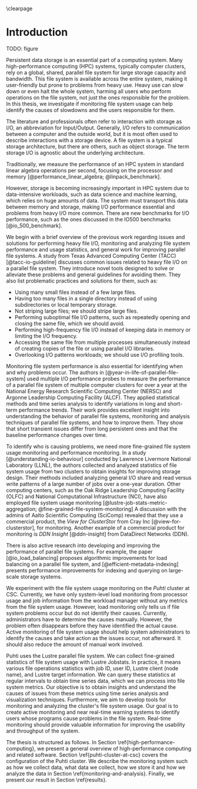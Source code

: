 \clearpage

# Introduction
<!--
TODO
- start with the big picture
- move from general description to specific
- explain I/O and I/O intensive work
- where we are going
- add a figure to the introduction (monitoring, parallel file system)
-->

TODO: figure

Persistent data storage is an essential part of a computing system.
Many high-performance computing (HPC) systems, typically computer clusters, rely on a global, shared, parallel file system for large storage capacity and bandwidth.
This file system is available across the entire system, making it user-friendly but prone to problems from heavy use.
Heavy use can slow down or even halt the whole system, harming all users who perform operations on the file system, not just the ones responsible for the problem.
In this thesis, we investigate if monitoring file system usage can help identify the causes of slowdowns and the users responsible for them.

The literature and professionals often refer to interaction with storage as I/O, an abbreviation for Input/Output.
Generally, I/O refers to communication between a computer and the outside world, but it is most often used to describe interactions with a storage device.
A file system is a typical storage architecture, but there are others, such as object storage.
The term storage I/O is agnostic about the underlying architecture.
<!-- In this thesis, we interchangeably refer to file system usage and I/O. -->

<!-- moving from computation centric workloads ot I/O centric  workloads -->
Traditionally, we measure the performance of an HPC system in standard linear algebra operations per second, focusing on the processor and memory [@performance_linear_algebra; @linpack_benchmark].
<!-- A ranking is maintained on the TOP500 list [@top_500]. -->
However, storage is becoming increasingly important in HPC system due to data-intensive workloads, such as data science and machine learning, which relies on huge amounts of data.
The system must transport this data between memory and storage, making I/O performance essential and problems from heavy I/O more common.
There are new benchmarks for I/O performance, such as the ones discussed in the IO500 benchmarks [@io_500_benchmark].
<!-- Ranking on IO500 list [@io_500]. -->
<!-- These are important reasons for studying storage and I/O performance in HPC systems. -->

We begin with a brief overview of the previous work regarding issues and solutions for performing heavy file I/O, monitoring and analyzing file system performance and usage statistics, and general work for improving parallel file systems.
A study from Texas Advanced Computing Center (TACC) [@tacc-io-guideline] discusses common issues related to heavy file I/O on a parallel file system.
They introduce novel tools designed to solve or alleviate these problems and general guidelines for avoiding them.
They also list problematic practices and solutions for them, such as:

* Using many small files instead of a few large files.
* Having too many files in a single directory instead of using subdirectories or local temporary storage.
* Not striping large files; we should stripe large files.
* Performing suboptimal file I/O patterns, such as repeatedly opening and closing the same file, which we should avoid.
* Performing high-frequency file I/O instead of keeping data in memory or limiting the I/O frequency.
* Accessing the same file from multiple processes simultaneously instead of creating copies of the file or using parallel I/O libraries.
* Overlooking I/O patterns workloads; we should use I/O profiling tools.

Monitoring file system performance is also essential for identifying when and why problems occur.
The authors in [@year-in-life-of-parallel-file-system] used multiple I/O performance probes to measure the performance of a parallel file system of multiple computer clusters for over a year at the National Energy Research Scientific Computing Center (NERSC) and Argonne Leadership Computing Facility (ALCF).
They applied statistical methods and time series analysis to identify variations in long and short-term performance trends.
Their work provides excellent insight into understanding the behavior of parallel file systems, monitoring and analysis techniques of parallel file systems, and how to improve them.
They show that short transient issues differ from long persistent ones and that the baseline performance changes over time.
<!-- They also mentioned different monitoring levels, such as application-level monitoring, file system workload monitoring, file system capacity and health monitoring, resource manager monitoring, and tracking changes and updates to the system. -->

To identify who is causing problems, we need more fine-grained file system usage monitoring and performance monitoring.
In a study [@understanding-io-behaviour] conducted by Lawrence Livermore National Laboratory (LLNL), the authors collected and analyzed statistics of file system usage from two clusters to obtain insights for improving storage design.
Their methods included analyzing general I/O share and read versus write patterns of a large number of jobs over a one-year duration.
Other computing centers, such as the Oak Ridge Leadership Computing Facility (OLFC)  and National Computational Infrastructure (NCI), have also employed file system usage monitoring [@lustre-job-stats-metric-aggregation; @fine-grained-file-system-monitoring]
A discussion with the admins of Aalto Scientific Computing (SciComp) revealed that they use a commercial product, the *View for ClusterStor* from Cray Inc [@view-for-clusterstor], for monitoring.
Another example of a commercial product for monitoring is *DDN Insight* [@ddn-insight] from DataDirect Networks (DDN).

There is also active research into developing and improving the performance of parallel file systems.
For example, the paper [@io_load_balancing] proposes algorithmic improvements for load balancing on a parallel file system, and [@efficient-metadata-indexing] presents performance improvements for indexing and querying on large-scale storage systems.

<!-- puhti -->
We experiment with the file system usage monitoring on the *Puhti* cluster at CSC.
Currently, we have only system-level load monitoring from processor usage and job information from the workload manager without any metrics from the file system usage.
However, load monitoring only tells us if file system problems occur but do not identify their causes.
Currently, administrators have to determine the causes manually.
However, the problem often disappears before they have identified the actual cause.
Active monitoring of file system usage should help system administrators to identify the causes and take action as the issues occur, not afterward.
It should also reduce the amount of manual work involved.

Puhti uses the Lustre parallel file system.
We can collect fine-grained statistics of file system usage with Lustre Jobstats.
In practice, it means various file operations statistics with job ID, user ID, Lustre client (node name), and Lustre target information.
We can query these statistics at regular intervals to obtain time series data, which we can process into file system metrics.
Our objective is to obtain insights and understand the causes of issues from these metrics using time series analysis and visualization techniques.
Furthermore, we aim to develop tools for monitoring and analyzing the cluster's file system usage.
Our goal is to create active monitoring and near real-time warning systems to identify users whose programs cause problems in the file system.
Real-time monitoring should provide valuable information for improving the usability and throughput of the system.

<!--
Additionally, we aim to provide information that can guide future procurements and configuration changes such that the investments and modifications improve the critical parts of the storage system.
-->

<!-- outline -->
The thesis is structured as follows.
In Section \ref{high-performance-computing}, we present a general overview of high-performance computing and related software.
Section \ref{puhti-cluster-at-csc} covers the configuration of the Puhti cluster.
We describe the monitoring system such as how we collect data, what data we collect, how we store it and how we analyze the data in Section \ref{monitoring-and-analysis}.
Finally, we present our result in Section \ref{results}.

